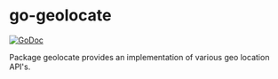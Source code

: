 # go-geolocate

[![GoDoc](https://godoc.org/github.com/TheCreeper/go-geolocate?status.svg)](https://godoc.org/github.com/TheCreeper/go-geolocate)

Package geolocate provides an implementation of various geo location API's.